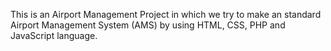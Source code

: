 This is an Airport Management Project in which we try to make an standard Airport Management System (AMS) by using HTML, CSS, PHP and JavaScript language. 
